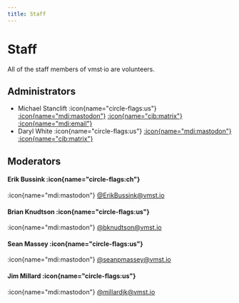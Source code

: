 ```yaml
---
title: Staff
---
```


# Staff

All of the staff members of vmst·io are volunteers.

## Administrators

* Michael Stanclift :icon{name="circle-flags:us"} [:icon{name="mdi:mastodon"}](https://vmst.io/@vmstan) [:icon{name="cib:matrix"}](https://matrix.to/#/@vmstan:matrix.org) [:icon{name="mdi:email"}](mailto:mx@vmstan.com)
* Daryl White :icon{name="circle-flags:us"} [:icon{name="mdi:mastodon"}](https://vmst.io/@djwfyi) [:icon{name="cib:matrix"}](https://matrix.to/#/@djwfyi:matrix.org)

## Moderators

#### Erik Bussink :icon{name="circle-flags:ch"}

:icon{name="mdi:mastodon"} <a rel="me" href="https://vmst.io/@ErikBussink">@ErikBussink@vmst.io</a>

#### Brian Knudtson :icon{name="circle-flags:us"}

:icon{name="mdi:mastodon"} <a rel="me" href="https://vmst.io/@bknudtson">@bknudtson@vmst.io</a>  

#### Sean Massey :icon{name="circle-flags:us"}

:icon{name="mdi:mastodon"} <a rel="me" href="https://vmst.io/@seanpmassey">@seanpmassey@vmst.io</a>

#### Jim Millard :icon{name="circle-flags:us"}

:icon{name="mdi:mastodon"} <a rel="me" href="https://vmst.io/@millardjk">@millardjk@vmst.io</a>



<a rel="me" href="https://vmst.io/@vmstan"></a>
<a rel="me" href="https://vmst.io/@djwfyi"></a>